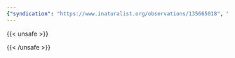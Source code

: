 ```yaml
---
{"syndication": "https://www.inaturalist.org/observations/135665018", "date": "2022-09-19T10:34:06-04:00", "taxon": {"name": "Ageratina altissima", "common_name": "white snakeroot"}, "quality_grade": "research", "identifications_most_agree": true, "species_guess": "white snakeroot", "identifications_most_disagree": false, "captive": false, "project_ids": [4034], "community_taxon_id": 119048, "geojson": {"type": "Point", "coordinates": [-73.6824493408, 42.7308044434]}, "owners_identification_from_vision": true, "identifications_count": 1, "obscured": false, "num_identification_agreements": 1, "num_identification_disagreements": 0, "place_guess": "Troy", "photos": [{"id": 231423788, "license_code": "cc-by-nc", "original_dimensions": {"width": 1536, "height": 2048}, "url": "https://inaturalist-open-data.s3.amazonaws.com/photos/231423788/square.jpeg", "attribution": "(c) Brandon Rozek, all rights reserved", "flags": []}]}
---
```

{{< unsafe >}}

{{< /unsafe >}}
